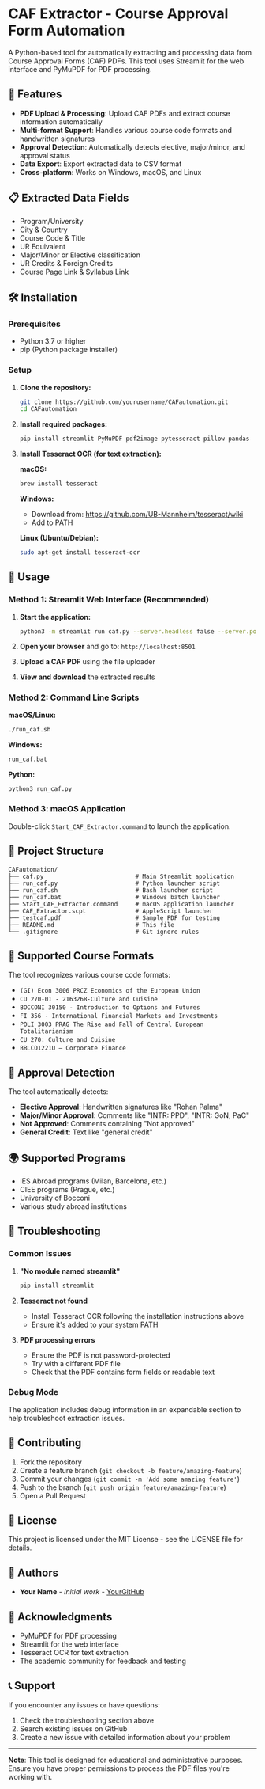 # CAF Extractor - Course Approval Form Automation

A Python-based tool for automatically extracting and processing data from Course Approval Forms (CAF) PDFs. This tool uses Streamlit for the web interface and PyMuPDF for PDF processing.

## 🚀 Features

- **PDF Upload & Processing**: Upload CAF PDFs and extract course information automatically
- **Multi-format Support**: Handles various course code formats and handwritten signatures
- **Approval Detection**: Automatically detects elective, major/minor, and approval status
- **Data Export**: Export extracted data to CSV format
- **Cross-platform**: Works on Windows, macOS, and Linux

## 📋 Extracted Data Fields

- Program/University
- City & Country
- Course Code & Title
- UR Equivalent
- Major/Minor or Elective classification
- UR Credits & Foreign Credits
- Course Page Link & Syllabus Link

## 🛠️ Installation

### Prerequisites

- Python 3.7 or higher
- pip (Python package installer)

### Setup

1. **Clone the repository:**
   ```bash
   git clone https://github.com/yourusername/CAFautomation.git
   cd CAFautomation
   ```

2. **Install required packages:**
   ```bash
   pip install streamlit PyMuPDF pdf2image pytesseract pillow pandas
   ```

3. **Install Tesseract OCR (for text extraction):**
   
   **macOS:**
   ```bash
   brew install tesseract
   ```
   
   **Windows:**
   - Download from: https://github.com/UB-Mannheim/tesseract/wiki
   - Add to PATH
   
   **Linux (Ubuntu/Debian):**
   ```bash
   sudo apt-get install tesseract-ocr
   ```

## 🚀 Usage

### Method 1: Streamlit Web Interface (Recommended)

1. **Start the application:**
   ```bash
   python3 -m streamlit run caf.py --server.headless false --server.port 8501
   ```

2. **Open your browser** and go to: `http://localhost:8501`

3. **Upload a CAF PDF** using the file uploader

4. **View and download** the extracted results

### Method 2: Command Line Scripts

**macOS/Linux:**
```bash
./run_caf.sh
```

**Windows:**
```cmd
run_caf.bat
```

**Python:**
```bash
python3 run_caf.py
```

### Method 3: macOS Application

Double-click `Start_CAF_Extractor.command` to launch the application.

## 📁 Project Structure

```
CAFautomation/
├── caf.py                          # Main Streamlit application
├── run_caf.py                      # Python launcher script
├── run_caf.sh                      # Bash launcher script
├── run_caf.bat                     # Windows batch launcher
├── Start_CAF_Extractor.command     # macOS application launcher
├── CAF_Extractor.scpt              # AppleScript launcher
├── testcaf.pdf                     # Sample PDF for testing
├── README.md                       # This file
└── .gitignore                      # Git ignore rules
```

## 🔧 Supported Course Formats

The tool recognizes various course code formats:

- `(GI) Econ 3006 PRCZ Economics of the European Union`
- `CU 270-01 - 2163268-Culture and Cuisine`
- `BOCCONI 30150 - Introduction to Options and Futures`
- `FI 356 - International Financial Markets and Investments`
- `POLI 3003 PRAG The Rise and Fall of Central European Totalitarianism`
- `CU 270: Culture and Cuisine`
- `BBLCO1221U – Corporate Finance`

## 🎯 Approval Detection

The tool automatically detects:

- **Elective Approval**: Handwritten signatures like "Rohan Palma"
- **Major/Minor Approval**: Comments like "INTR: PPD", "INTR: GoN; PaC"
- **Not Approved**: Comments containing "Not approved"
- **General Credit**: Text like "general credit"

## 🌍 Supported Programs

- IES Abroad programs (Milan, Barcelona, etc.)
- CIEE programs (Prague, etc.)
- University of Bocconi
- Various study abroad institutions

## 🐛 Troubleshooting

### Common Issues

1. **"No module named streamlit"**
   ```bash
   pip install streamlit
   ```

2. **Tesseract not found**
   - Install Tesseract OCR following the installation instructions above
   - Ensure it's added to your system PATH

3. **PDF processing errors**
   - Ensure the PDF is not password-protected
   - Try with a different PDF file
   - Check that the PDF contains form fields or readable text

### Debug Mode

The application includes debug information in an expandable section to help troubleshoot extraction issues.

## 🤝 Contributing

1. Fork the repository
2. Create a feature branch (`git checkout -b feature/amazing-feature`)
3. Commit your changes (`git commit -m 'Add some amazing feature'`)
4. Push to the branch (`git push origin feature/amazing-feature`)
5. Open a Pull Request

## 📝 License

This project is licensed under the MIT License - see the LICENSE file for details.

## 👥 Authors

- **Your Name** - *Initial work* - [YourGitHub](https://github.com/yourusername)

## 🙏 Acknowledgments

- PyMuPDF for PDF processing
- Streamlit for the web interface
- Tesseract OCR for text extraction
- The academic community for feedback and testing

## 📞 Support

If you encounter any issues or have questions:

1. Check the troubleshooting section above
2. Search existing issues on GitHub
3. Create a new issue with detailed information about your problem

---

**Note**: This tool is designed for educational and administrative purposes. Ensure you have proper permissions to process the PDF files you're working with.
